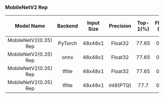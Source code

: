 
### MobileNetV2 Rep

| Model Name | Backend | Input Size | Precision |Top-1(%) | Flops (M) | Param (M)  | Invoke Time (ms) | Link |
|:-:|:-:|:-:|:-:|:-:|:-:|:-:|:-:|:-:|
|MobileNetV2(0.35)  Rep| PyTorch | 48x48x1 | Float32 | 77.65 | 0.21 | 0.021 | - | [Download](https://files.seeedstudio.com/sscma/model_zoo/classification/models/emotion/mobilenetv2_1.0_rep_float32_sha1_63edb40ab3049449acc1ab9c4323d88916a8b81f.pth) |
|MobileNetV2(0.35) Rep| onnx | 48x48x1 | Float32 | 77.65 |  0.21 | 0.021 | - | [Download](https://files.seeedstudio.com/sscma/model_zoo/classification/models/emotion/mobilenetv2_1.0_rep_float32_sha1_913303ddb94f508bb8c7a88bf175a80936da7334.onnx) |
|MobileNetV2(0.35)  Rep| tflite | 48x48x1 | Float32 | 77.65 | 0.21 | 0.021 | - | [Download](https://files.seeedstudio.com/sscma/model_zoo/classification/models/emotion/mobilenetv2_1.0_rep_float32_sha1_163ae1113bd59724eb2848d59364667cdc09ae00.tflite) |
|MobileNetV2(0.35)  Rep| tflite | 48x48x1 | int8(PTQ) | 77.7 | 0.21 | 0.021 |  152<sup>(1) | [Download](https://files.seeedstudio.com/sscma/model_zoo/classification/models/emotion/mobilenetv2_1.0_rep_int8_sha1_cf84f27f0e34cd85d64509346b09c510da969b6f.tflite) |
